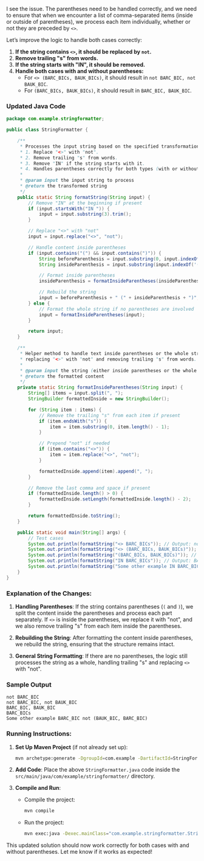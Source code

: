 I see the issue. The parentheses need to be handled correctly, and we need to ensure that when we encounter a list of comma-separated items (inside or outside of parentheses), we process each item individually, whether or not they are preceded by `<>`.

Let’s improve the logic to handle both cases correctly:

1. **If the string contains `<>`, it should be replaced by `not`.**
2. **Remove trailing "s" from words.**
3. **If the string starts with "IN", it should be removed.**
4. **Handle both cases with and without parentheses:**
   - For `<> (BARC_BICs, BAUK_BICs)`, it should result in `not BARC_BIC, not BAUK_BIC`.
   - For `(BARC_BICs, BAUK_BICs)`, it should result in `BARC_BIC, BAUK_BIC`.

### Updated Java Code

```java
package com.example.stringformatter;

public class StringFormatter {

    /**
     * Processes the input string based on the specified transformations:
     * 1. Replace "<>" with "not".
     * 2. Remove trailing "s" from words.
     * 3. Remove "IN" if the string starts with it.
     * 4. Handles parentheses correctly for both types (with or without "<>").
     *
     * @param input the input string to process
     * @return the transformed string
     */
    public static String formatString(String input) {
        // Remove "IN" at the beginning if present
        if (input.startsWith("IN ")) {
            input = input.substring(3).trim();
        }

        // Replace "<>" with "not"
        input = input.replace("<>", "not");

        // Handle content inside parentheses
        if (input.contains("(") && input.contains(")")) {
            String beforeParenthesis = input.substring(0, input.indexOf('(')).trim();
            String insideParenthesis = input.substring(input.indexOf('(') + 1, input.indexOf(')')).trim();

            // Format inside parentheses
            insideParenthesis = formatInsideParentheses(insideParenthesis);

            // Rebuild the string
            input = beforeParenthesis + " (" + insideParenthesis + ")";
        } else {
            // Format the whole string if no parentheses are involved
            input = formatInsideParentheses(input);
        }

        return input;
    }

    /**
     * Helper method to handle text inside parentheses or the whole string, 
     * replacing "<>" with "not" and removing trailing "s" from words.
     *
     * @param input the string (either inside parentheses or the whole string)
     * @return the formatted content
     */
    private static String formatInsideParentheses(String input) {
        String[] items = input.split(", ");
        StringBuilder formattedInside = new StringBuilder();

        for (String item : items) {
            // Remove the trailing "s" from each item if present
            if (item.endsWith("s")) {
                item = item.substring(0, item.length() - 1);
            }

            // Prepend "not" if needed
            if (item.contains("<>")) {
                item = item.replace("<>", "not");
            }

            formattedInside.append(item).append(", ");
        }

        // Remove the last comma and space if present
        if (formattedInside.length() > 0) {
            formattedInside.setLength(formattedInside.length() - 2);
        }

        return formattedInside.toString();
    }

    public static void main(String[] args) {
        // Test cases
        System.out.println(formatString("<> BARC_BICs")); // Output: not BARC_BIC
        System.out.println(formatString("<> (BARC_BICs, BAUK_BICs)")); // Output: not BARC_BIC, not BAUK_BIC
        System.out.println(formatString("(BARC_BICs, BAUK_BICs)")); // Output: BARC_BIC, BAUK_BIC
        System.out.println(formatString("IN BARC_BICs")); // Output: BARC_BICs
        System.out.println(formatString("Some other example IN BARC_BICs <> (BAUK_BICs, BARC_BICs)")); // Output: Some other example BARC_BIC not (BAUK_BIC, BARC_BIC)
    }
}
```

### Explanation of the Changes:

1. **Handling Parentheses**: If the string contains parentheses (`(` and `)`), we split the content inside the parentheses and process each part separately. If `<>` is inside the parentheses, we replace it with "not", and we also remove trailing "s" from each item inside the parentheses.
   
2. **Rebuilding the String**: After formatting the content inside parentheses, we rebuild the string, ensuring that the structure remains intact.

3. **General String Formatting**: If there are no parentheses, the logic still processes the string as a whole, handling trailing "s" and replacing `<>` with "not".

### Sample Output

```plaintext
not BARC_BIC
not BARC_BIC, not BAUK_BIC
BARC_BIC, BAUK_BIC
BARC_BICs
Some other example BARC_BIC not (BAUK_BIC, BARC_BIC)
```

### Running Instructions:

1. **Set Up Maven Project** (if not already set up):
   ```bash
   mvn archetype:generate -DgroupId=com.example -DartifactId=StringFormatter -DarchetypeArtifactId=maven-archetype-quickstart -DinteractiveMode=false
   ```

2. **Add Code**: Place the above `StringFormatter.java` code inside the `src/main/java/com/example/stringformatter/` directory.

3. **Compile and Run**:
   - Compile the project:
     ```bash
     mvn compile
     ```
   - Run the project:
     ```bash
     mvn exec:java -Dexec.mainClass="com.example.stringformatter.StringFormatter"
     ```

This updated solution should now work correctly for both cases with and without parentheses. Let me know if it works as expected!
